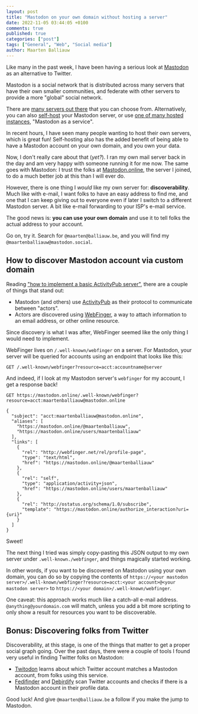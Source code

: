 ```yaml
---
layout: post
title: "Mastodon on your own domain without hosting a server"
date: 2022-11-05 03:44:05 +0100
comments: true
published: true
categories: ["post"]
tags: ["General", "Web", "Social media"]
author: Maarten Balliauw
---
```


Like many in the past week, I have been having a serious look at [Mastodon](https://joinmastodon.org/) as an alternative to Twitter.

Mastodon is a social network that is distributed across many servers that have their own smaller communities, and federate with other servers to provide a more "global" social network.

There are [many servers out there](https://joinmastodon.org/servers) that you can choose from.
Alternatively, you can also [self-host](https://docs.joinmastodon.org/admin/prerequisites/) your Mastodon server, or use [one of many hosted instances](https://joinfediverse.wiki/How_to_host_your_own_Fediverse_instance%3F), "Mastodon as a service".

In recent hours, I have seen many people wanting to host their own servers, which is great fun!
Self-hosting also has the added benefit of being able to have a Mastodon account on your own domain, and you own your data.

Now, I don't really care about that (_yet?_). I ran my own mail server back in the day and am very happy with someone running it for me now.
The same goes with Mastodon: I trust the folks at [Mastodon.online](https://mastodon.online), the server I joined, to do a much better job at this than I will ever do.

However, there is one thing I _would_ like my own server for: **discoverability**.
Much like with e-mail, I want folks to have an easy address to find me, and one that I can keep giving out to everyone even if later I switch to a different Mastodon server.
A bit like e-mail forwarding to your ISP's e-mail service.

The good news is: **you can use your own domain** and use it to tell folks the actual address to your account.

Go on, try it. Search for `@maarten@balliauw.be`, and you will find my `@maartenballiauw@mastodon.social`.

## How to discover Mastodon account via custom domain

Reading ["how to implement a basic ActivityPub server"](https://blog.joinmastodon.org/2018/06/how-to-implement-a-basic-activitypub-server/),
there are a couple of things that stand out:

* Mastodon (and others) use [ActivityPub](https://activitypub.rocks/) as their protocol to communicate between "actors".
* Actors are discovered using [WebFinger](https://webfinger.net/), a way to attach information to an email address, or other online resource.

Since discovery is what I was after, WebFinger seemed like the only thing I would need to implement.

WebFinger lives on `/.well-known/webfinger` on a server. For Mastodon, your server will be queried for accounts using an endpoint that looks like this:

```http
GET /.well-known/webfinger?resource=acct:accountname@server
```

And indeed, if I look at my Mastodon server's `webfinger` for my account, I get a response back!

```http
GET https://mastodon.online/.well-known/webfinger?resource=acct:maartenballiauw@mastodon.online

{
  "subject": "acct:maartenballiauw@mastodon.online",
  "aliases": [
    "https://mastodon.online/@maartenballiauw",
    "https://mastodon.online/users/maartenballiauw"
  ],
  "links": [
    {
      "rel": "http://webfinger.net/rel/profile-page",
      "type": "text/html",
      "href": "https://mastodon.online/@maartenballiauw"
    },
    {
      "rel": "self",
      "type": "application/activity+json",
      "href": "https://mastodon.online/users/maartenballiauw"
    },
    {
      "rel": "http://ostatus.org/schema/1.0/subscribe",
      "template": "https://mastodon.online/authorize_interaction?uri={uri}"
    }
  ]
}
```

Sweet!

The next thing I tried was simply copy-pasting this JSON output to my own server under `.well-known./webfinger`, and things magically started working.

In other words, if you want to be discovered on Mastodon using your own domain, you can do so by copying the contents of `https://<your mastodon server>/.well-known/webfinger?resource=acct:<your account>@<your mastodon server>` to `https://<your domain>/.well-known/webfinger`.

One caveat: this approach works much like a catch-all e-mail address. `@anything@yourdomain.com` will match, unless you add a bit more scripting to only show a result for resources you want to be discoverable.

## Bonus: Discovering folks from Twitter

Discoverability, at this stage, is one of the things that matter to get a proper social graph going.
Over the past days, there were a couple of tools I found very useful in finding Twitter folks on Mastodon:

* [Twitodon](https://twitodon.com/) learns about which Twitter account matches a Mastodon account, from folks using this service.
* [Fedifinder](https://fedifinder.glitch.me/) and [Debirdify](https://pruvisto.org/debirdify/) scan Twitter accounts and checks if there is a Mastodon account in their profile data.

Good luck! And give `@maarten@balliauw.be` a follow if you make the jump to Mastodon.
